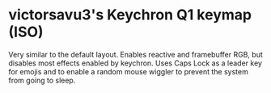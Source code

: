 # victorsavu3's Keychron Q1 keymap (ISO)

Very similar to the default layout. Enables reactive and framebuffer RGB, but disables most effects enabled by keychron.
Uses Caps Lock as a leader key for emojis and to enable a random mouse wiggler to prevent the system from going to sleep.
